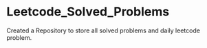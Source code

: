 # Leetcode_Solved_Problems
Created a Repository to store all solved problems and daily leetcode problem.
